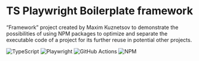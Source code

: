# TS Playwright Boilerplate framework

“Framework” project created by Maxim Kuznetsov to demonstrate the possibilities of using NPM packages to optimize and separate the executable code of a project for its further reuse in potential other projects.

[//]: # ([![Playwright Tests]&#40;https://github.com/MRichforth/TS-Playwright-Boilerplate/actions/workflows/deploy-and-run-in-docker.yml/badge.svg?branch=main&#41;]&#40;https://github.com/MRichforth/TS-Playwright-Boilerplate/blob/main/.github/workflows/deploy-and-run-in-docker.yml&#41;)

![TypeScript](https://img.shields.io/badge/typescript-%23007ACC.svg?style=for-the-badge&logo=typescript&logoColor=white)
![Playwright](https://img.shields.io/badge/-playwright-%232EAD33?style=for-the-badge&logo=playwright&logoColor=white)
![GitHub Actions](https://img.shields.io/badge/github%20actions-%232671E5.svg?style=for-the-badge&logo=githubactions&logoColor=white)
![NPM](https://img.shields.io/badge/NPM-%23CB3837.svg?style=for-the-badge&logo=npm&logoColor=white)


[//]: # (This boilerplate project was implemented in order to create a code base for the Playwright framework and to demonstrate functionality provided by the framework, as well as to investigate possibilities of integrating TypeScript programming language and Playwright automation framework with GitHub actions.)

[//]: # ()
[//]: # (Also during the process of working on this project the following goals were set:)

[//]: # (- [x] Using self-hosted runners to run GH Actions)

[//]: # (- [x] Using localhost deployment for testing purposes without binding to a remote domain)

[//]: # (- [x] Use of docker images to isolate the testing environment from the self-hosted runner)

[//]: # (- [x] Using docker-compose to optimize self-hosted runner resource consumption and speed up GH Actions execution time)

[//]: # (- [ ] Create an NPM library based on page object files for investigation purposes as well as to address scaling issues of the project using the methods of this project for other repositories )

[//]: # (***)

[//]: # ()
[//]: # (## Technologies stack)

[//]: # ()
[//]: # (The following technologies were used to develop the project:)

[//]: # ( - **Programming Language**: `TypeScript`)

[//]: # ( - **Automation Framework**: `Playwright`)

[//]: # ( - **Reporting tool**: `Allure`, `Playwright`)

[//]: # ( - **Additional technologies used**:)

[//]: # (   - `GH Actions`)

[//]: # (   - `Docker`)

[//]: # (   - `Amazon S3`)

[//]: # (***)

[//]: # ()
[//]: # (## Project configuration)

[//]: # ()
[//]: # (In order to start executing automated scenarios, the following steps should be performed:)

[//]: # (1. Clone repository)

[//]: # (```)

[//]: # (git clone https://github.com/MRichforth/TS-Playwright-Boilerplate.git)

[//]: # (```)

[//]: # ()
[//]: # (2. Install packages)

[//]: # (```)

[//]: # (npm install)

[//]: # (```)

[//]: # (3. Install Playwright framework)

[//]: # (```)

[//]: # (npx playwright install)

[//]: # (```)

[//]: # (4. Create `.env` file )

[//]: # ()
[//]: # (The following variables should be added to the .env file for this project to work successfully:)

[//]: # ()
[//]: # (|   **NAME**   |                             **VALUE**                             | **Required**  | **Purpose**                                                                                                                                                                                   |)

[//]: # (|:------------:|:-----------------------------------------------------------------:|:-------------:|:----------------------------------------------------------------------------------------------------------------------------------------------------------------------------------------------|)

[//]: # (|     `CI`     |                              `true`                               |     false     | Responsible for running tests in `HEADLESS` mode                                                                                                                                              |)

[//]: # (|  `ENV_URL`   | **https://the-internet.herokuapp.com** <br/>or <br/>`localhost`   |     true      | Responsible for URL of web application to be tested. In case the environment is deployed using Docker on your local machine, you need to specify the port, for example http://localhost:7080. |)

[//]: # ()
[//]: # (***)

[//]: # ()
[//]: # (## Project structure)

[//]: # ()
[//]: # (- [**.github**]&#40;.github&#41; folder)

[//]: # (  - Contains all github workflow yaml files for using GitHub Actions.)

[//]: # (- [**.husky**]&#40;.husky&#41; folder)

[//]: # (  - Contains a file that is responsible for executing any command specified in this file in the pre-commit hook.)

[//]: # (- [**spec**]&#40;specs&#41; folder)

[//]: # (     - In this folder are created spec files that contain scenarios in the order corresponding to sections of the web application The Internet)

[//]: # ( - [**framework**]&#40;framework&#41; folder)

[//]: # (   - [**helpers**]&#40;helpers&#41; folder)

[//]: # (     - Contains all related files required for configuration and correct functioning of the project.)

[//]: # (    - [**pages**]&#40;pages&#41; folder)

[//]: # (      - Contains page files that include classes and methods in the order corresponding to the spec files and sections of The Internet web application.)

[//]: # (   - [**testData**]&#40;testData&#41; folder)

[//]: # (     - Contains files used in the process of test execution)

[//]: # ( - [**docker-compose.yaml**]&#40;docker-compose.yml&#41;)

[//]: # (   - Responsible for local deployment and running tests using Docker)

[//]: # ()
[//]: # (***)

[//]: # ()
[//]: # (## Run tests)

[//]: # (In order to run the Playwright scenarios in the [**package.json**]&#40;package.json&#41; files a run configuration has been created for each of them, as well as a general run configuration to run all the scenarios)

[//]: # ()
[//]: # (To run a **single scenario** run the following command in the terminal:)

[//]: # (```)

[//]: # (npm run test-ab-testing)

[//]: # (```)

[//]: # (To run **all scenarios** run the following command in the terminal:)

[//]: # (```)

[//]: # (npm run test-regression-run)

[//]: # (```)

[//]: # (***)

[//]: # ()
[//]: # (## Observe results)

[//]: # (The following folders will be generated in the project root folder as a result of executing the tests: `allure-results` and `playwright-report`)

[//]: # ()
[//]: # (More detailed information on configuring playwright-reporting in [**playwright.config.ts**]&#40;playwright.config.ts&#41; file can be found here: **https://playwright.dev/docs/test-reporters**)

[//]: # ()
[//]: # ( - To access the playwright report, open the `index.html` file in the `playwright-report` folder)

[//]: # ()
[//]: # (![Playwright report example]&#40;src/playwright-report-example.png&#41;)

[//]: # ()
[//]: # ()
[//]: # ( - To access the Allure report, execute the following run configuration in the terminal)

[//]: # (```)

[//]: # (npm run alllure-generate)

[//]: # (```)

[//]: # ()
[//]: # (As a result of this command, the `allure-report` folder will be created. Open the `index.html` file inside this folder to see the report generated by Allure)

[//]: # ()
[//]: # (![Allure report example]&#40;src/allure-report-example.png&#41;)

[//]: # (***)

[//]: # ()
[//]: # (## GitHub Actions)

[//]: # (Project has the ability to run scenarios using GitHub Actions)

[//]: # ()
[//]: # (In the `Actions` tab you can see a workflow called “**&#40;Docker-compose&#41; Playwright Regression Tests**”)

[//]: # ()
[//]: # (This workflow is automatically triggered for **each created PR in the project**, as well as for each **subsequent commit** in that PR, and also this workflow can be **triggered manually**)

[//]: # ()
[//]: # (As a result of the workflow trigger, a pipeline is started which consists of three main steps:)

[//]: # (- `lint`: checks the code on your branch for errors)

[//]: # (- `deploy-and-run`: starts the local deployment of “**The Internet**” application inside the docker container and then starts the run configuration `test-regression-run`.)

[//]: # (- `generate-and-publish-report`: after running scenarios, automatically generated report is uploaded to AWS S3 bucket and then a link to Allure report is generated and displayed in Pipeline summary.)

[//]: # (  ![GitHub Actions Example]&#40;src/github-actions-example.png&#41;)

[//]: # ()
[//]: # (Allure report generated by GitHub Actions also displays the history of all previously executed runs)

[//]: # ()
[//]: # (![AWS Allure report example]&#40;src/aws-allure-report-example.png&#41;)

[//]: # (***)

[//]: # ()
[//]: # (## Credits)

[//]: # ()
[//]: # (This project uses the following Docker images:)

[//]: # ()
[//]: # (1. **gprestes/the-internet**)

[//]: # (    - Source: [**Docker Hub**]&#40;https://hub.docker.com/r/gprestes/the-internet&#41;)

[//]: # ()
[//]: # ()
[//]: # (2. **mcr.microsoft.com/playwright**)

[//]: # (    - Source: [**Microsoft Playwright**]&#40;https://playwright.dev/&#41;)

[//]: # (    - Official Image: [**Microsoft Container Registry**]&#40;https://mcr.microsoft.com/en-us/artifact/mar/playwright&#41;)

[//]: # ()
[//]: # (These images are used in accordance with their respective licenses. Please refer to their respective repositories for license details.)
